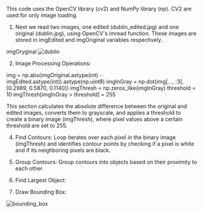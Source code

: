This code uses the OpenCV library (cv2) and NumPy library (np). CV2 are used for only image loading.
1. Next we read two images, one edited (dublin_edited.jpg) and one original (dublin.jpg), using OpenCV's imread function. These images are stored in imgEdited and imgOriginal variables respectively.


imgOryginal
![dublin](https://github.com/lumarcinkowski/object-detection/assets/162375638/1a3affb8-637f-4826-a129-27e7e2d01b97)


2. Image Processing Operations:


img = np.abs(imgOriginal.astype(int) - imgEdited.astype(int)).astype(np.uint8)
imgInGray = np.dot(img[..., :3], [0.2989, 0.5870, 0.1140])
imgThresh = np.zeros_like(imgInGray)
threshold = 10
imgThresh[imgInGray > threshold] = 255


This section calculates the absolute difference between the original and edited images, converts them to grayscale, and applies a threshold to create a binary image (imgThresh), where pixel values above a certain threshold are set to 255.


4. Find Contours:
Loop iterates over each pixel in the binary image (imgThresh) and identifies contour points by checking if a pixel is white and if its neighboring pixels are black.


5. Group Contours:
Group contours into objects based on their proximity to each other.
6. Find Largest Object:
7. Draw Bounding Box:

![bounding_box](https://github.com/lumarcinkowski/object-detection/assets/162375638/fb82f52a-b5b4-4ad7-8e15-caeb4d5b1437)
